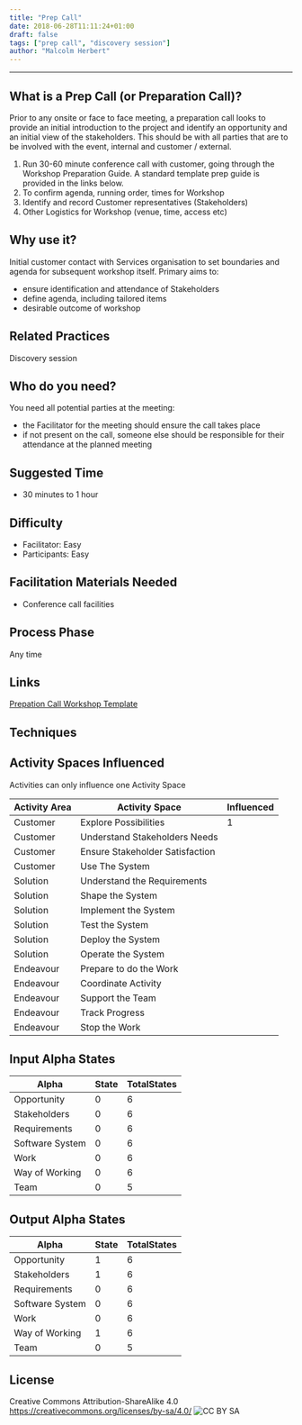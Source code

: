 ```yaml
---
title: "Prep Call"
date: 2018-06-28T11:11:24+01:00
draft: false
tags: ["prep call", "discovery session"]
author: "Malcolm Herbert"
---
```




----------
## What is a Prep Call (or Preparation Call)?

Prior to any onsite or face to face meeting, a preparation call looks to provide an initial introduction to the project and identify an opportunity and an initial view of the stakeholders.  This should be with all parties that are to be involved with the event, internal and customer / external.

1. Run 30-60 minute conference call with customer, going through the Workshop Preparation Guide. A standard template prep guide  is provided in the links below.
2. To confirm agenda, running order, times for Workshop
3. Identify and record Customer representatives (Stakeholders)
4. Other Logistics for Workshop (venue, time, access etc)

## Why use  it?
Initial customer contact with Services organisation to set boundaries and agenda for subsequent workshop itself. Primary aims to:
* ensure identification and attendance of Stakeholders
* define agenda, including tailored items
* desirable outcome of workshop

## Related Practices

Discovery session

## Who do you need?

You need all potential parties at the meeting:
* the Facilitator for the meeting should ensure the call takes place
* if not present on the call, someone else should be responsible for their attendance at the planned meeting

## Suggested Time

- 30 minutes to 1 hour


## Difficulty
- Facilitator: Easy
- Participants: Easy


## Facilitation Materials Needed

- Conference call facilities

## Process Phase
Any time

## Links
[Prepation Call Workshop Template](https://github.com/SEMAT-Exists-Org/content-activities/blob/master/preparation-call-guide-template-01.pdf)

## Techniques

## Activity Spaces Influenced
Activities can only influence one Activity Space

| Activity Area | Activity Space | Influenced |
|---------------|----------------|------------|
|Customer|Explore Possibilities|1|
|Customer|Understand Stakeholders Needs||
|Customer|Ensure Stakeholder Satisfaction||
|Customer|Use The System||
|Solution|Understand the Requirements||
|Solution|Shape the System||
|Solution|Implement the System||
|Solution|Test the System||
|Solution|Deploy the System||
|Solution|Operate the System||
|Endeavour|Prepare to do the Work||
|Endeavour|Coordinate Activity||
|Endeavour|Support the Team||
|Endeavour|Track Progress||
|Endeavour|Stop the Work||

## Input Alpha States
Alpha | State | TotalStates
---| --- | ---
Opportunity|0|6
Stakeholders|0|6
Requirements|0|6
Software System|0|6
Work|0|6
Way of Working|0|6
Team|0|5

## Output Alpha States
Alpha | State | TotalStates
---| --- | ---
Opportunity|1|6
Stakeholders|1|6
Requirements|0|6
Software System|0|6
Work|0|6
Way of Working|1|6
Team|0|5

## License
Creative Commons Attribution-ShareAlike 4.0
https://creativecommons.org/licenses/by-sa/4.0/
![CC BY SA](https://licensebuttons.net/l/by-sa/3.0/88x31.png)
